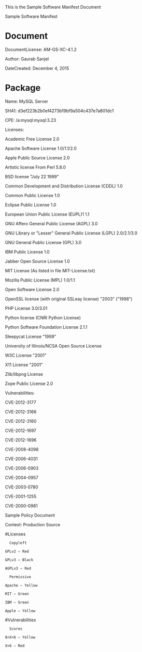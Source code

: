 This is the Sample Software Manifest Document

Sample Software Manifest

# Document

DocumentLicense: AM-GS-XC-4.1.2

Author: Gaurab Sanjel

DateCreated: December 4, 2015

# Package

Name: MySQL Server

SHA1: d3ef223b2b0ef4273b19bf9a504c437e7a801dc1

CPE: /a:mysql:mysql:3.23

Licenses: 

Academic Free License 2.0

Apache Software License 1.0/1.1/2.0

Apple Public Source License 2.0

Artistic license From Perl 5.8.0

BSD license "July 22 1999"

Common Development and Distribution License (CDDL)	1.0

Common Public License	1.0

Eclipse Public License 1.0

European Union Public License (EUPL)1 1.1

GNU Affero General Public License (AGPL) 3.0

GNU Library or "Lesser" General Public License (LGPL) 2.0/2.1/3.0

GNU General Public License (GPL) 3.0

IBM Public License 1.0

Jabber Open Source License 1.0

MIT License (As listed in file MIT-License.txt)

Mozilla Public License (MPL) 1.0/1.1

Open Software License 2.0

OpenSSL license (with original SSLeay license) "2003" ("1998")

PHP License 3.0/3.01

Python license (CNRI Python License)

Python Software Foundation License 2.1.1

Sleepycat License "1999"

University of Illinois/NCSA Open Source License	

W3C License "2001"

X11 License "2001"

Zlib/libpng License

Zope Public License 2.0

Vulnerabilities:

CVE-2012-3177

CVE-2012-3166

CVE-2012-3160

CVE-2012-1697

CVE-2012-1696

CVE-2008-4098

CVE-2006-4031

CVE-2006-0903

CVE-2004-0957

CVE-2003-0780

CVE-2001-1255

CVE-2000-0981

Sample Policy Document

Context: Production Source 

#Licenses

      Copyleft 
      
	GPLv2 – Red 
	
	GPLv3 – Black
	
	AGPLv3 – Red 
	
      Permissive 
      
	Apache – Yellow
	
	MIT – Green 
	
	IBM – Green
	
	Apple – Yellow

#Vulnerabilities 

      Scores
      
	0<X<6 – Yellow
	
	X>6 – Red


